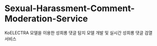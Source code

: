 # Sexual-Harassment-Comment-Moderation-Service

KoELECTRA 모델을 이용한 성희롱 댓글 탐지 모델 개발 및 실시간 성희롱 댓글 검열 서비스
